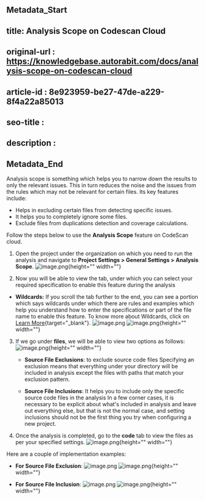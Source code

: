 ## Metadata_Start
## title: Analysis Scope on Codescan Cloud
## original-url : https://knowledgebase.autorabit.com/docs/analysis-scope-on-codescan-cloud
## article-id : 8e923959-be27-47de-a229-8f4a22a85013
## seo-title : 
## description : 
## Metadata_End
Analysis scope is something which helps you to narrow down the results to only the relevant issues. This in turn reduces the noise and the issues from the rules which may not be relevant for certain files. Its key features include:

* Helps in excluding certain files from detecting specific issues.
* It helps you to completely ignore some files.
* Exclude files from duplications detection and coverage calculations.

Follow the steps below to use the **Analysis Scope** feature on CodeScan cloud.

1. Open the project under the organization on which you need to run the analysis and navigate to **Project Settings > General Settings > Analysis Scope**.
![image.png](https://cdn.document360.io/8711f4e7-c040-4616-aac9-d947f87e4619/Images/Documentation/image%28285%29.png){height="" width=""}

2. Now you will be able to view the tab, under which you can select your required specification to enable this feature during the analysis

 * **Wildcards:** If you scroll the tab further to the end, you can see a portion which says wildcards under which there are rules and examples which help you understand how to enter the specifications or part of the file name to enable this feature. To know more about Wildcards, click on [Learn More](https://app.codescan.io/documentation/project-administration/narrowing-the-focus/){target="_blank"}.
![image.png](https://cdn.document360.io/8711f4e7-c040-4616-aac9-d947f87e4619/Images/Documentation/image-C0HJYQMZ.png)
![image.png](https://cdn.document360.io/8711f4e7-c040-4616-aac9-d947f87e4619/Images/Documentation/image-W476DWV1.png){height="" width=""}

3. If we go under **files**, we will be able to view two options as follows:
![image.png](https://cdn.document360.io/8711f4e7-c040-4616-aac9-d947f87e4619/Images/Documentation/image%28287%29.png){height="" width=""}


    * **Source File Exclusions**: to exclude source code files
Specifying an exclusion means that everything under your directory will be included in analysis except the files with paths that match your exclusion pattern.

    * **Source File Inclusions**: It helps you to include only the specific source code files in the analysis
In a few corner cases, it is necessary to be explicit about what's included in analysis and leave out everything else, but that is not the normal case, and setting inclusions should not be the first thing you try when configuring a new project.

4. Once the analysis is completed, go to the **code** tab to view the files as per your specified settings.
![image.png](https://cdn.document360.io/8711f4e7-c040-4616-aac9-d947f87e4619/Images/Documentation/image%28288%29.png){height="" width=""}

Here are a couple of implementation examples:

* **For Source File Exclusion**:
![image.png](https://cdn.document360.io/8711f4e7-c040-4616-aac9-d947f87e4619/Images/Documentation/image%28289%29.png)
![image.png](https://cdn.document360.io/8711f4e7-c040-4616-aac9-d947f87e4619/Images/Documentation/image%28290%29.png){height="" width=""}

* **For Source File Inclusion**:
![image.png](https://cdn.document360.io/8711f4e7-c040-4616-aac9-d947f87e4619/Images/Documentation/image%28291%29.png)
![image.png](https://cdn.document360.io/8711f4e7-c040-4616-aac9-d947f87e4619/Images/Documentation/image%28292%29.png){height="" width=""}
